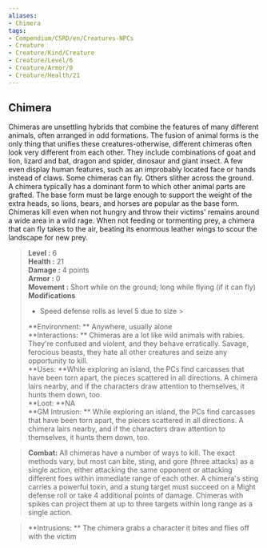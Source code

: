 ```yaml
---
aliases:
- Chimera
tags:
- Compendium/CSRD/en/Creatures-NPCs
- Creature
- Creature/Kind/Creature
- Creature/Level/6
- Creature/Armor/0
- Creature/Health/21
---
```


  
## Chimera  
Chimeras are unsettling hybrids that combine the features of many different animals, often arranged in odd formations. The fusion of animal forms is the only thing that unifies these creatures-otherwise, different chimeras often look very different from each other. They include combinations of goat and lion, lizard and bat, dragon and spider, dinosaur and giant insect. A few even display human features, such as an improbably located face or hands instead of claws. Some chimeras can fly. Others slither across the ground. 
A chimera typically has a dominant form to which other animal parts are grafted. The base form must be large enough to support the weight of the extra heads, so lions, bears, and horses are popular as the base form.
Chimeras kill even when not hungry and throw their victims' remains around a wide area in a wild rage. When not feeding or tormenting prey, a chimera that can fly takes to the air, beating its enormous leather wings to scour the landscape for new prey.  

  
> **Level :** 6  
> **Health :** 21  
> **Damage :** 4 points  
> **Armor :** 0  
> **Movement :** Short while on the ground; long while flying (if it can fly)  
> **Modifications**  
>- Speed defense rolls as level 5 due to size >
>  
> **Environment: ** Anywhere, usually alone  
> **Interactions: ** Chimeras are a lot like wild animals with rabies. They're confused and violent, and they behave erratically. Savage, ferocious beasts, they hate all other creatures and seize any opportunity to kill.  
> **Uses: **While exploring an island, the PCs find carcasses that have been torn apart, the pieces scattered in all directions. A chimera lairs nearby, and if the characters draw attention to themselves, it hunts them down, too.  
> **Loot: **NA  
> **GM Intrusion: ** While exploring an island, the PCs find carcasses that have been torn apart, the pieces scattered in all directions. A chimera lairs nearby, and if the characters draw attention to themselves, it hunts them down, too.  

> **Combat:** 
> All chimeras have a number of ways to kill. The exact methods vary, but most can bite, sting, and gore (three attacks) as a single action, either attacking the same opponent or attacking different foes within immediate range of each other. A chimera's sting carries a powerful toxin, and a stung target must succeed on a Might defense roll or take 4 additional points of damage. Chimeras with spikes can project them at up to three targets within long range as a single action.  
  

> **Intrusions: ** 
> The chimera grabs a character it bites and flies off with the victim  

